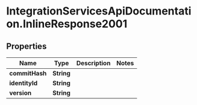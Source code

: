 # IntegrationServicesApiDocumentation.InlineResponse2001

## Properties
Name | Type | Description | Notes
------------ | ------------- | ------------- | -------------
**commitHash** | **String** |  | 
**identityId** | **String** |  | 
**version** | **String** |  | 
